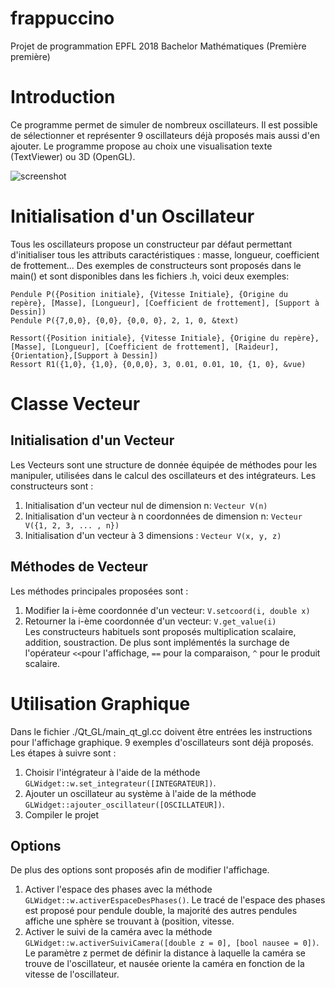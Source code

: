 # frappuccino
Projet de programmation EPFL 2018 Bachelor Mathématiques (Première première)

# Introduction
Ce programme permet de simuler de nombreux oscillateurs. Il est possible de sélectionner et représenter 9 oscillateurs déjà proposés mais aussi d'en ajouter. Le programme propose au choix une visualisation texte (TextViewer) ou 3D (OpenGL).

![screenshot](https://i.imgur.com/TfZn8lN.png)

# Initialisation d'un Oscillateur
Tous les oscillateurs propose un constructeur par défaut permettant d'initialiser tous les attributs caractéristiques : masse, longueur, coefficient de frottement...
Des exemples de constructeurs sont proposés dans le main() et sont disponibles dans les fichiers .h, voici deux exemples:
```
Pendule P({Position initiale}, {Vitesse Initiale}, {Origine du repère}, [Masse], [Longueur], [Coefficient de frottement], [Support à Dessin])
Pendule P({7,0,0}, {0,0}, {0,0, 0}, 2, 1, 0, &text)
```
```
Ressort({Position initiale}, {Vitesse Initiale}, {Origine du repère}, [Masse], [Longueur], [Coefficient de frottement], [Raideur], {Orientation},[Support à Dessin])
Ressort R1({1,0}, {1,0}, {0,0,0}, 3, 0.01, 0.01, 10, {1, 0}, &vue)
```
# Classe Vecteur

## Initialisation d'un Vecteur
Les Vecteurs sont une structure de donnée équipée de méthodes pour les manipuler, utilisées dans le calcul des oscillateurs et des intégrateurs. Les constructeurs sont :
1. Initialisation d'un vecteur nul de dimension n: ```Vecteur V(n)```
2. Initialisation d'un vecteur à n coordonnées de dimension n: ```Vecteur V({1, 2, 3, ... , n})```
3. Initialisation d'un vecteur à 3 dimensions : ```Vecteur V(x, y, z)```<br>

## Méthodes de Vecteur
Les méthodes principales proposées sont :
1. Modifier la i-ème coordonnée d'un vecteur: ```V.setcoord(i, double x)```
2. Retourner la i-ème coordonnée d'un vecteur: ```V.get_value(i)```<br>
Les constructeurs habituels sont proposés multiplication scalaire, addition, soustraction. De plus sont implémentés la surchage de l'opérateur ```<<```pour l'affichage, ```==``` pour la comparaison, ```^``` pour le produit scalaire.

# Utilisation Graphique
Dans le fichier ./Qt_GL/main_qt_gl.cc doivent être entrées les instructions pour l'affichage graphique. 9 exemples d'oscillateurs sont déjà proposés. Les étapes à suivre sont :
1. Choisir l'intégrateur à l'aide de la méthode ```GLWidget::w.set_integrateur([INTEGRATEUR])```.
2. Ajouter un oscillateur au système à l'aide de la méthode ```GLWidget::ajouter_oscillateur([OSCILLATEUR])```.
3. Compiler le projet

## Options
De plus des options sont proposés afin de modifier l'affichage. 
1. Activer l'espace des phases avec la méthode ```GLWidget::w.activerEspaceDesPhases()```. Le tracé de l'espace des phases est proposé pour pendule double, la majorité des autres pendules affiche une sphère se trouvant à (position, vitesse.
2. Activer le suivi de la caméra avec la méthode ```GLWidget::w.activerSuiviCamera([double z = 0], [bool nausee = 0])```. Le paramètre z permet de définir la distance à laquelle la caméra se trouve de l'oscillateur, et nausée oriente la caméra en fonction de la vitesse de l'oscillateur.
